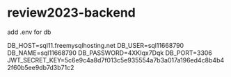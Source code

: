 # review2023-backend


add .env for db 

DB_HOST=sql11.freemysqlhosting.net
DB_USER=sql11668790
DB_NAME=sql11668790
DB_PASSWORD=4XKIqx7Dqk
DB_PORT=3306
JWT_SECRET_KEY=5c6e9c4a8d7f013c5e935554a7b3a017a196ed4c8b4b42f60b5ee9db7d3b71c2

